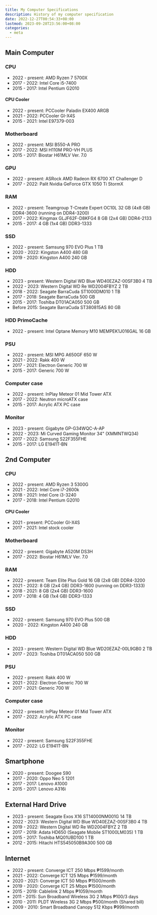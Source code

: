 ```yaml
---
title: My Computer Specifications
description: History of my computer specification
date: 2022-12-27T00:54:33+08:00
lastmod: 2023-09-28T23:56:00+08:00
categories:
  - meta
---
```

## Main Computer
### CPU
* 2022 - present: AMD Ryzen 7 5700X
* 2017 - 2022: Intel Core i5-7400
* 2015 - 2017: Intel Pentium G2010

#### CPU Cooler
* 2022 - present: PCCooler Paladin EX400 ARGB
* 2021 - 2022: PCCooler GI-X4S
* 2015 - 2021: Intel E97379-003

### Motherboard
* 2022 - present: MSI B550-A PRO
* 2017 - 2022: MSI H110M PRO-VH PLUS
* 2015 - 2017: Biostar H61MLV Ver. 7.0

### GPU
* 2022 - present: ASRock AMD Radeon RX 6700 XT Challenger D
* 2017 - 2022: Palit Nvidia GeForce GTX 1050 Ti StormX

### RAM
* 2022 - present: Teamgroup T-Create Expert OC10L 32 GB (4x8 GB) DDR4-3600 (running on DDR4-3200)
* 2017 - 2022: Kingmax GLJF62F-D8KFG4 8 GB (2x4 GB) DDR4-2133
* 2015 - 2017: 4 GB (1x4 GB) DDR3-1333

### SSD
* 2022 - present: Samsung 970 EVO Plus 1 TB
* 2020 - 2022: Kingston A400 480 GB
* 2019 - 2020: Kingston A400 240 GB

### HDD
* 2023 - present: Western Digital WD Blue WD40EZAZ-00SF3B0 4 TB
* 2022 - 2023: Western Digital WD Re WD2004FBYZ 2 TB
* 2018 - 2022: Seagate BarraCuda ST1000DM010 1 TB
* 2017 - 2018: Seagate BarraCuda 500 GB
* 2015 - 2017: Toshiba DT01ACA050 500 GB
* Before 2015: Seagate BarraCuda ST380815AS 80 GB

### HDD PrimoCache
* 2022 - present: Intel Optane Memory M10 MEMPEK1J016GAL 16 GB

### PSU
* 2022 - present: MSI MPG A650GF 650 W
* 2021 - 2022: Rakk 400 W
* 2017 - 2021: Electron Generic 700 W
* 2015 - 2017: Generic 700 W

### Computer case
* 2022 - present: InPlay Meteor 01 Mid Tower ATX
* 2017 - 2022: Neutron microATX case
* 2015 - 2017: Acrylic ATX PC case

### Monitor
* 2023 - present: Gigabyte GP-G34WQC-A-AP
* 2022 - 2023: Mi Curved Gaming Monitor 34" (XMMNTWQ34)
* 2017 - 2022: Samsung S22F355FHE
* 2015 - 2017: LG E1941T-BN

## 2nd Computer
### CPU
* 2022 - present: AMD Ryzen 3 5300G
* 2021 - 2022: Intel Core i7-2600k
* 2018 - 2021: Intel Core i3-3240
* 2017 - 2018: Intel Pentium G2010

#### CPU Cooler
* 2021 - present: PCCooler GI-X4S
* 2017 - 2021: Intel stock cooler

### Motherboard
* 2022 - present: Gigabyte A520M DS3H
* 2017 - 2022: Biostar H61MLV Ver. 7.0

### RAM
* 2022 - present: Team Elite Plus Gold 16 GB (2x8 GB) DDR4-3200
* 2021 - 2022: 8 GB (2x4 GB) DDR3-1600 (running on DDR3-1333)
* 2018 - 2021: 8 GB (2x4 GB) DDR3-1600
* 2017 - 2018: 4 GB (1x4 GB) DDR3-1333

### SSD
* 2022 - present: Samsung 970 EVO Plus 500 GB
* 2020 - 2022: Kingston A400 240 GB

### HDD
* 2023 - present: Western Digital WD Blue WD20EZAZ-00L9GB0 2 TB
* 2017 - 2023: Toshiba DT01ACA050 500 GB

### PSU
* 2022 - present: Rakk 400 W
* 2021 - 2022: Electron Generic 700 W
* 2017 - 2021: Generic 700 W

### Computer case
* 2022 - present: InPlay Meteor 01 Mid Tower ATX
* 2017 - 2022: Acrylic ATX PC case

### Monitor
* 2022 - present: Samsung S22F355FHE
* 2017 - 2022: LG E1941T-BN

## Smartphone
* 2020 - present: Doogee S90
* 2017 - 2020: Oppo Neo 5 1201
* 2017 - 2017: Lenovo A1000
* 2015 - 2017: Lenovo A316i

## External Hard Drive
* 2023 - present: Seagate Exos X16 ST14000NM001G 14 TB
* 2022 - 2023: Western Digital WD Blue WD40EZAZ-00SF3B0 4 TB
* 2019 - 2022: Western Digital WD Re WD2004FBYZ 2 TB
* 2017 - 2019: Adata HD650 (Seagate Mobile ST1000LM035) 1 TB
* 2015 - 2017: Toshiba MQ01UBD100 1 TB
* 2012 - 2015: Hitachi HTS545050B9A300 500 GB

## Internet
* 2022 - present: Converge ICT 250 Mbps ₱1599/month
* 2021 - 2022: Converge ICT 125 Mbps ₱1599/month
* 2020 - 2021: Converge ICT 50 Mbps ₱1500/month
* 2019 - 2020: Converge ICT 25 Mbps ₱1500/month
* 2015 - 2019: Cablelink 2 Mbps ₱1059/month
* 2011 - 2015: Sun Broadband Wireless 3G 2 Mbps ₱100/3 days
* 2010 - 2011: PLDT Wireless 3G 2 Mbps ₱500/month (Shared bill)
* 2009 - 2010: Smart Broadband Canopy 512 Kbps ₱999/month